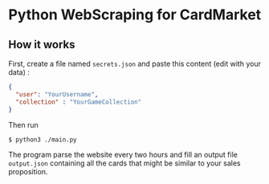 # Python WebScraping for CardMarket

## How it works

First, create a file named `secrets.json` and paste this content (edit with your data) :

```json
{
  "user": "YourUsername",
  "collection" : "YourGameCollection"
}
```

Then run
```bash
$ python3 ./main.py
```

The program parse the website every two hours and fill an output file `output.json` containing all the cards that might be similar to your sales proposition.
